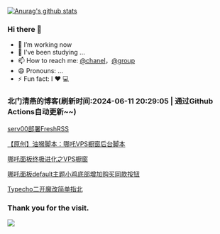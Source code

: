 [![Anurag's github stats](https://github-readme-stats.vercel.app/api?username=bmqy)](https://github.com/anuraghazra/github-readme-stats)
### Hi there 👋
- 🔭 I’m working now
- 🌱 I've been studying ...
- 📫 How to reach me: [@chanel](https://t.me/tcbmqy)，[@group](https://t.me/tgbmqy)
- 😄 Pronouns: ...
- ⚡ Fun fact:  I ❤️ 💻

<!--START_SECTION:bmqy-->

### 北门清燕的博客(刷新时间:2024-06-11 20:29:05 | 通过Github Actions自动更新~~)

[serv00部署FreshRSS](https://www.bmqy.net/2667.html)

[【原创】油猴脚本：哪吒VPS橱窗后台脚本](https://www.bmqy.net/2666.html)

[哪吒面板终极进化之VPS橱窗](https://www.bmqy.net/2665.html)

[哪吒面板default主题小鸡底部增加购买同款按钮](https://www.bmqy.net/2664.html)

[Typecho二开魔改简单指北](https://www.bmqy.net/2663.html)

<!--END_SECTION:bmqy-->

### Thank you for the visit.
![](http://profile-counter.glitch.me/bmqy/count.svg)
